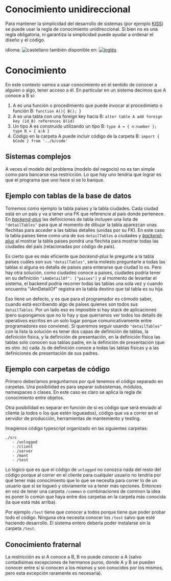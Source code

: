 <!--multilang v0 es:conocimiento-unidireccional.md en:one-way-knowing.md -->

<!--lang:es-->

# Conocimiento unidireccional

Para mantener la simplicidad del desarrollo de sistemas (por ejemplo [KISS](https://en.wikipedia.org/wiki/KISS_principle)) 
se puede usar la regla de conocimiento unidireccional. 
Si bien no es una regla obligatoria, ni garantiza la simplicidad puede ayudar a ordenar el diseño y el código.

<!--lang:en--]

# Knowing One Direction

🦆

[!--lang:*-->

<!--multilang buttons-->

idioma: ![castellano](https://raw.githubusercontent.com/codenautas/multilang/master/img/lang-es.png)
también disponible en:
[![inglés](https://raw.githubusercontent.com/codenautas/multilang/master/img/lang-en.png)](one-way-knowing.md)


<!--lang:es-->

# Conocimiento

<!--lang:en--]

# Knoweldge

[!--lang:es-->

En este contexto vamos a usar conocimiento en el sentido de conocer a alguien o algo, tener acceso a él. 
En particular en un sistema decimos que A conoce a B sí:

<!--lang:en--]

[!--lang:es-->

   1. A es una función o procedimiento que puede invocar al procedimieto o función B: `function A(){ B(); }`
   2. A es una tabla con una foreign key hacia B: `alter table A add foreign key (id_B) references B(id)`
   3. Un tipo A es construido utilizando un tipo B: `type A = { n:number }; type B = { a:A }`
   4. Código en la carpeta A puede incluir código de la carpeta B: `import { bCode } from '../b/code'`

<!--lang:en--]

[!--lang:es-->

## Sistemas complejos

<!--lang:en--]

## Complex system

[!--lang:es-->

A veces el modelo del problema (modelo del negocio) no es tan simple como para bancarse esa restricción. 
Lo que hay uno tendría que lograr es que el programa que uno hace sí se lo banque.

<!--lang:en--]

[!--lang:es-->

## Ejemplo con tablas de la base de datos

<!--lang:en--]

## Database table example

[!--lang:es-->

Tomemos como ejemplo la tabla países y la tabla ciudades. 
Cada ciudad está en un país y va a tener una FK que referencie al país donde pertenece. 
En *[backend-plus](https://github.com/codenautas/backend-plus/blob/master/LEEME.md)*
las definiciones de tabla incluyen una lista de `"detailTables"` 
para que al momento de dibujar la tabla aparezcan unas flechitas para acceder a las tablas detalles (unidas por su FK).
En este caso la tabla países tiene como una de sus `detailTables` a ciudades y 
*[backend-plus](https://github.com/codenautas/backend-plus/blob/master/doc/definicion-tablas.md)*
al mostrar la tabla paises pondrá una flechita para mostrar todas las ciudades del país (relacionadas por código de país). 

<!--lang:en--]

In *[backend-plus](https://github.com/codenautas/backend-plus)* ...

*[backend-plus](https://github.com/codenautas/backend-plus/blob/master/doc/table-definitions.md)* ...

[!--lang:es-->

Es cierto que es más eficiente que *backend-plus* le pregunte a la tabla países cuáles son sus `"detailTables"`,
sería molesto preguntarle a todas las tablas si alguna es detalla de países para enterarse que ciudad lo es. 
Pero hay otra solución, como ciudades conoce a paises, ciudades podría tener en su definición `"iAmDetailOf": ["paises"]` 
y al momento de levantar el sistema, el backend podría recorrer todas las tablas una sola vez 
y cuando encuentra "iAmDetailOf" registra en la tabla destino que tal tabla es su hija. 

<!--lang:en--]

[!--lang:es-->

Eso tiene un defecto, y es que para el programador es cómodo saber, cuando está escribiendo algo de países quienes son todos sus `detailTables`. 
Por un lado eso es imposible si hay stack de aplicaciones (pero supongamos que no lo hay y 
que querramos ver todos los details de operativos escritos en un solo lugar porque comunicativamente entre programadores eso conviene). 
Si queremos seguir usando `"detailTables"` con la lista la solución es tener dos capas de definición de tablas, 
la definición física, y la definición de presentación, en la definición física las tablas solo conocen sus tablas padre, 
en la definición de presentación (que es otro .ts) cada .ts de definición conoce a todas las tablas físicas 
y a las definiciones de presentación de sus padres.

<!--lang:en--]

[!--lang:es-->

## Ejemplo con carpetas de código

<!--lang:en--]

## Code folders example

[!--lang:es-->

Primero deberíamos preguntarnos por qué tenemos el código separado en carpetas. 
Una posibilidad es para separar subsistemas, módulos, namespaces o clases. En este caso es claro se aplica la regla de conocimiento entre objetos.

Otra posibilidad es separar en función de si es código que será enviado al cliente (a todos o los que estén logueados),
código que va a correr en el servidor de producción, herramientas de mantemiento y testing. 

<!--lang:en--]

[!--lang:es-->

Imagienos código typescript organizado en las siguientes carpetas:

<!--lang:en--]

[!--lang:*-->

```
./src
   - /unlogged
   - /client
   - /server
   - /mant
   - /test
```

<!--lang:es-->

Lo lógico que es que el código de `unlogged` no conozca nada del resto del código porque al correr en el cliente para cualquier usuario
no tendría por qué tener más conocimiento que lo que se necesita para correr lo de un usuario que sí se logueó y obviamente va a tener más opciones. 
Entonces en vez de tener una carpeta `/common` o combinaciones de common 
la idea es poner lo común que haya entre dos carpetas en la carpeta más conocida (la que está más arriba).

Por ejemplo `/test` tiene que conocer a todos porque tiene que poder probar todo el código. 
Ninguna otra necesita conocer los `/test` salvo que esté haciendo desarrollo. 
El sistema entero debería poder instalarse sin la carpeta `/test`.

<!--lang:en--]

[!--lang:es-->

## Conocimiento fraternal

<!--lang:en--]

## Siblings knowing each other

[!--lang:es-->

La restricción es si A conoce a B, B no puede conocer a A (salvo contadísimas excepciones de hermanos puros, donde A y B se pueden conocer entre sí si conocen a los mismos y son conocidos por los mismos, pero esta excepción raramente es necesaria).

<!--lang:en--]

[!--lang:*-->

